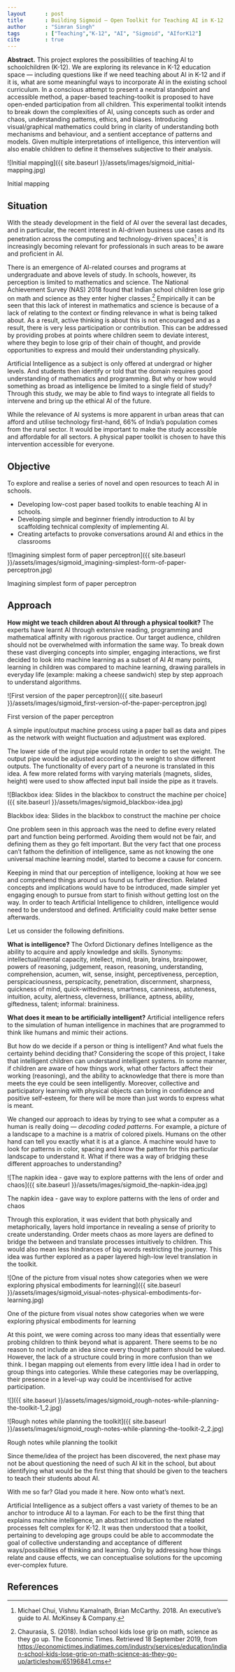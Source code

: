 ```yaml
---
layout      : post
title       : Building Sigmoid — Open Toolkit for Teaching AI in K-12
author      : "Simran Singh"
tags        : ["Teaching","K-12", "AI", "Sigmoid", "AIforK12"]
cite        : true
---
```


**Abstract.** This project explores the possibilities of teaching AI to schoolchildren (K-12). We are exploring its relevance in K-12 education space — including questions like if we need teaching about AI in K-12 and if it is, what are some meaningful ways to incorporate AI in the existing school curriculum. In a conscious attempt to present a neutral standpoint and accessible method, a paper-based teaching-toolkit is proposed to have open-ended participation from all children. This experimental toolkit intends to break down the complexities of AI, using concepts such as order and chaos, understanding patterns, ethics, and biases. Introducing visual/graphical mathematics could bring in clarity of understanding both mechanisms and behaviour, and a sentient acceptance of patterns and models. Given multiple interpretations of intelligence, this intervention will also enable children to define it themselves subjective to their analysis.

![Initial mapping]({{ site.baseurl }}/assets/images/sigmoid_initial-mapping.jpg)
<figcaption>Initial mapping</figcaption>

## Situation
With the steady development in the field of AI over the several last decades, and in particular, the recent interest in AI-driven business use cases and its penetration across the computing and technology-driven spaces[^1] it is increasingly becoming relevant for professionals in such areas to be aware and proficient in AI. 

There is an emergence of AI-related courses and programs at undergraduate and above levels of study. In schools, however, its perception is limited to mathematics and science. The National Achievement Survey (NAS) 2018 found that Indian school children lose grip on math and science as they enter higher classes.[^2] Empirically it can be seen that this lack of interest in mathematics and science is because of a lack of relating to the context or finding relevance in what is being talked about. As a result, active thinking is about this is not encouraged and as a result, there is very less participation or contribution. This can be addressed by providing probes at points where children seem to deviate interest, where they begin to lose grip of their chain of thought, and provide opportunities to express and mould their understanding physically.

Artificial Intelligence as a subject is only offered at undergrad or higher levels.  And students then identify or told that the domain requires good understanding of mathematics and programming. But why or how would something as broad as intelligence be limited to a single field of study? Through this study, we may be able to find ways to integrate all fields to intervene and bring up the ethical AI of the future.

While the relevance of AI systems is more apparent in urban areas that can afford and utilise technology first-hand, 66% of India’s population comes from the rural sector. It would be important to make the study accessible and affordable for all sectors. A physical paper toolkit is chosen to have this intervention accessible for everyone. 

## Objective
To explore and realise a series of novel and open resources to teach AI in schools. 
- Developing low-cost paper based toolkits to enable teaching AI in schools. 
- Developing simple and beginner friendly introduction to AI by scaffolding technical complexity of implementing AI.
- Creating artefacts to provoke conversations around AI and ethics in the classrooms 

![Imagining simplest form of paper perceptron]({{ site.baseurl }}/assets/images/sigmoid_imagining-simplest-form-of-paper-perceptron.jpg)
<figcaption>Imagining simplest form of paper perceptron</figcaption>

## Approach
**How might we teach children about AI through a physical toolkit?**
The experts have learnt AI through extensive reading, programming and mathematical affinity with rigorous practice. Our target audience, children should not be overwhelmed with information the same way. To break down these vast diverging concepts into simpler, engaging interactions, we first decided to look into machine learning as a subset of AI At many points, learning in children was compared to machine learning, drawing parallels in everyday life (example: making a cheese sandwich) step by step approach to understand algorithms.

![First version of the paper perceptron]({{ site.baseurl }}/assets/images/sigmoid_first-version-of-the-paper-perceptron.jpg)
<figcaption>First version of the paper perceptron</figcaption>

A simple input/output machine process using a paper ball as data and pipes as the network with weight fluctuation and adjustment was explored. 

The lower side of the input pipe would rotate in order to set the weight. The output pipe would be adjusted according to the weight to show different outputs. The functionality of every part of a neurone is translated in this idea. A few more related forms with varying materials (magnets, slides, height) were used to show affected input ball inside the pipe as it travels.

![Blackbox idea: Slides in the blackbox to construct the machine per choice]({{ site.baseurl }}/assets/images/sigmoid_blackbox-idea.jpg)
<figcaption>Blackbox idea: Slides in the blackbox to construct the machine per choice</figcaption>

One problem seen in this approach was the need to define every related part and function being performed.  Avoiding them would not be fair, and defining them as they go felt important. But the very fact that one process can’t fathom the definition of intelligence, same as not knowing the one universal machine learning model, started to become a cause for concern. 

Keeping in mind that our perception of intelligence, looking at how we see and comprehend things around us found us further direction. Related concepts and implications would have to be introduced, made simpler yet engaging enough to pursue from start to finish without getting lost on the way. In order to teach Artificial Intelligence to children, intelligence would need to be understood and defined. Artificiality could make better sense afterwards.

Let us consider the following definitions. 

**What is intelligence?** The Oxford Dictionary defines Intelligence as the ability to acquire and apply knowledge and skills. Synonyms: intellectual/mental capacity, intellect, mind, brain, brains, brainpower, powers of reasoning, judgement, reason, reasoning, understanding, comprehension, acumen, wit, sense, insight, perceptiveness, perception, perspicaciousness, perspicacity, penetration, discernment, sharpness, quickness of mind, quick-wittedness, smartness, canniness, astuteness, intuition, acuity, alertness, cleverness, brilliance, aptness, ability, giftedness, talent; informal: braininess.

**What does it mean to be artificially intelligent?** Artificial intelligence refers to the simulation of human intelligence in machines that are programmed to think like humans and mimic their actions. 

But how do we decide if a person or thing is intelligent? And what fuels the certainty behind deciding that? Considering the scope of this project, I take that intelligent children can understand intelligent systems. In some manner, if children are aware of how things work, what other factors affect their working (reasoning), and the ability to acknowledge that there is more than meets the eye could be seen intelligently. Moreover, collective and participatory learning with physical objects can bring in confidence and positive self-esteem, for there will be more than just words to express what is meant.

We changed our approach to ideas by trying to see what a computer as a human is really doing — _decoding coded patterns_. For example, a picture of a landscape to a machine is a matrix of colored pixels. Humans on the other hand can tell you exactly what it is at a glance. A machine would have to look for patterns in color, spacing and know the pattern for this particular landscape to understand it. What if there was a way of bridging these different approaches to understanding?

![The napkin idea - gave way to explore patterns with the lens of order and chaos]({{ site.baseurl }}/assets/images/sigmoid_the-napkin-idea.jpg)
<figcaption>The napkin idea - gave way to explore patterns with the lens of order and chaos</figcaption>

Through this exploration, it was evident that both physically and metaphorically, layers hold importance in revealing a sense of priority to create understanding. Order meets chaos as more layers are defined to bridge the between and translate processes intuitively to children. This would also mean less hindrances of big words restricting the journey. This idea was further explored as a paper layered high-low level translation in the toolkit. 

![One of the picture from visual notes show categories when we were exploring physical embodiments for learning]({{ site.baseurl }}/assets/images/sigmoid_visual-notes-physical-embodiments-for-learning.jpg)
<figcaption>One of the picture from visual notes show categories when we were exploring physical embodiments for learning</figcaption>

At this point, we were coming across too many ideas that essentially were probing children to think beyond what is apparent. There seems to be no reason to not include an idea since every thought pattern should be valued. However, the lack of a structure could bring in more confusion than we think. I began mapping out elements from every little idea I had in order to group things into categories. While these categories may be overlapping, their presence in a level-up way could be incentivised for active participation.

![]({{ site.baseurl }}/assets/images/sigmoid_rough-notes-while-planning-the-toolkit-1_2.jpg)

![Rough notes while planning the toolkit]({{ site.baseurl }}/assets/images/sigmoid_rough-notes-while-planning-the-toolkit-2_2.jpg)
<figcaption>Rough notes while planning the toolkit</figcaption>

Since theme/idea of the project has been discovered, the next phase may not be about questioning the need of such AI kit in the school, but about identifying what would be the first thing that should be given to the teachers to teach their students about AI.

With me so far? Glad you made it here. Now onto what’s next.

Artificial Intelligence as a subject offers a vast variety of themes to be an anchor to introduce AI to a layman. For each to be the first thing that explains machine intelligence, an abstract introduction to the related processes felt complex for K-12. It was then understood that a toolkit, pertaining to developing age groups could be able to accommodate the goal of collective understanding and acceptance of different ways/possibilities of thinking and learning. Only by addressing how things relate and cause effects, we can conceptualise solutions for the upcoming ever-complex future.

## References
[^1]:	Michael Chui, Vishnu Kamalnath, Brian McCarthy. 2018. An executive’s guide to AI. McKinsey & Company.

[^2]:	Chaurasia, S. (2018). Indian school kids lose grip on math, science as they go up. The Economic Times. Retrieved 18 September 2019, from https://economictimes.indiatimes.com/industry/services/education/indian-school-kids-lose-grip-on-math-science-as-they-go-up/articleshow/65196841.cms